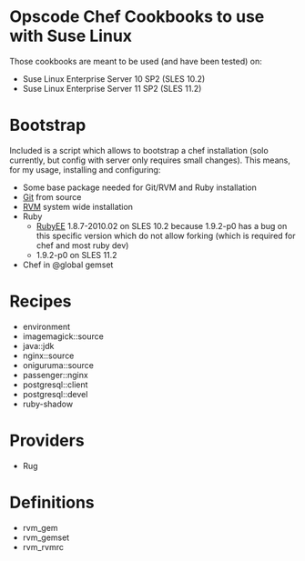 Opscode Chef Cookbooks to use with Suse Linux
=============================================

Those cookbooks are meant to be used (and have been tested) on:

  * Suse Linux Enterprise Server 10 SP2 (SLES 10.2)
  * Suse Linux Enterprise Server 11 SP2 (SLES 11.2)

Bootstrap
=========

Included is a script which allows to bootstrap a chef installation (solo currently, but config with server only requires small changes).
This means, for my usage, installing and configuring:

  * Some base package needed for Git/RVM and Ruby installation
  * [Git](http://git-scm.com/) from source
  * [RVM](http://rvm.beginrescueend.com) system wide installation
  * Ruby
    * [RubyEE](http://www.rubyenterpriseedition.com/) 1.8.7-2010.02 on SLES 10.2 because 1.9.2-p0 has a bug on this specific version which do not allow forking (which is required for chef and most ruby dev)
    * 1.9.2-p0 on SLES 11.2
  * Chef in @global gemset

Recipes
=======

  * environment
  * imagemagick::source
  * java::jdk
  * nginx::source
  * oniguruma::source
  * passenger::nginx
  * postgresql::client
  * postgresql::devel
  * ruby-shadow
  
Providers
=========

  * Rug
  
Definitions
===========

  * rvm_gem
  * rvm_gemset
  * rvm_rvmrc